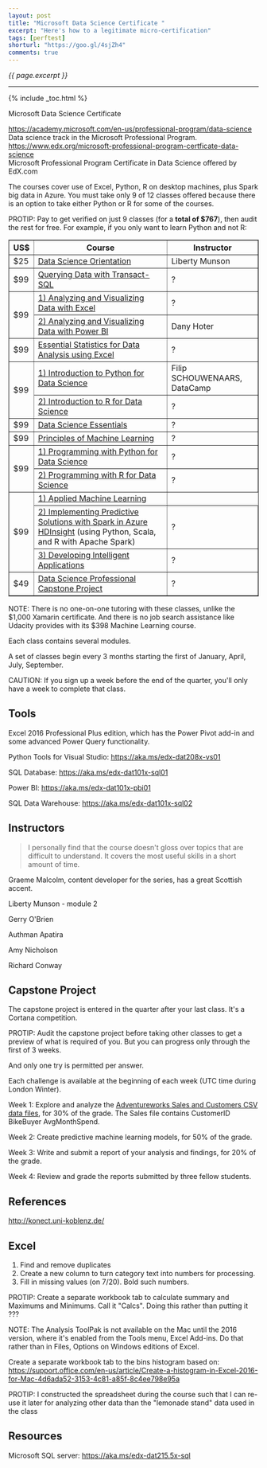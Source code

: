 ```yaml
---
layout: post
title: "Microsoft Data Science Certificate "
excerpt: "Here's how to a legitimate micro-certification"
tags: [perftest]
shorturl: "https://goo.gl/4sjZh4"
comments: true
---
```

<i>{{ page.excerpt }}</i>
<hr />

{% include _toc.html %}

Microsoft Data Science Certificate 

<a target="_blank" href="https://academy.microsoft.com/en-us/professional-program/data-science/">
https://academy.microsoft.com/en-us/professional-program/data-science</a><br />
Data science track in the Microsoft Professional Program.

<a target="_blank" href="https://www.edx.org/microsoft-professional-program-certficate-data-science">
https://www.edx.org/microsoft-professional-program-certficate-data-science</a><br />
Microsoft Professional Program Certificate in Data Science offered by EdX.com

The courses cover use of Excel, Python, R on desktop machines, plus Spark big data in Azure.
You must take only 9 of 12 classes offered 
because there is an option to take either Python or R
for some of the courses.

   PROTIP: Pay to get verified on just 9 classes (for a <strong>total of $767</strong>), 
   then audit the rest for free. For example, if you only want to learn Python and not R:

<table border="1" cellpadding="4" cellspacing="0">
<tr><th> US$ </th><th> Course </th><th> Instructor </th></tr>
<tr align="top"><td> $25 </td><td> <a target="_blank" href="https://www.edx.org/course/data-science-orientation-microsoft-dat101x">
Data Science Orientation</a> </td><td> Liberty Munson </td></tr>
<tr align="top"><td> $99 </td><td> <a target="_blank" href="https://www.edx.org/course/querying-transact-sql-microsoft-dat201x-6">
Querying Data with Transact-SQL</a> </td><td> ? </td></tr>
<tr align="top"><td rowspan="2"> $99 </td><td> <a target="_blank" href="https://www.edx.org/course/analyzing-visualizing-data-excel-microsoft-dat206x-5">
1) Analyzing and Visualizing Data with Excel</a></td><td>?</td></tr>
   <tr align="top"><td><a target="_blank" href="https://www.edx.org/course/analyzing-visualizing-data-power-bi-microsoft-dat207x-0">
2) Analyzing and Visualizing Data with Power BI</a> </td><td> Dany Hoter </td></tr>
<tr align="top"><td> $99 </td><td> <a target="_blank" href="https://www.edx.org/course/essential-statistics-data-analysis-using-microsoft-dat222x">
Essential Statistics for Data Analysis using Excel</a></td><td> ? </td></tr>
<tr align="top"><td rowspan="2"> $99 </td><td> <a target="_blank" href="https://www.edx.org/course/introduction-python-data-science-microsoft-dat208x-1">
1) Introduction to Python for Data Science</a> </td><td> Filip SCHOUWENAARS, DataCamp  </td></tr>
   <tr align="top"><td><a target="_blank" href="https://www.edx.org/course/introduction-r-data-science-microsoft-dat204x">
   2) Introduction to R for Data Science</a> </td><td> ? </td></tr>
<tr align="top"><td> $99 </td><td> <a target="_blank" href="https://www.edx.org/course/data-science-essentials-microsoft-dat203-1x">
Data Science Essentials</a> </td><td> ? </td></tr>
<tr align="top"><td> $99 </td><td> <a target="_blank" href="https://www.edx.org/course/principles-machine-learning-microsoft-dat203-2x">
Principles of Machine Learning</a> </td><td> ? </td></tr>
<tr align="top"><td rowspan="2"> $99 </td><td> <a target="_blank" href="https://www.edx.org/course/programming-python-data-science-microsoft-dat210x-1">
1) Programming with Python for Data Science</a></td><td> ? </td></tr>
   <tr align="top"><td><a target="_blank" href="https://www.edx.org/course/programming-r-data-science-microsoft-dat209x">
   2) Programming with R for Data Science</a> </td><td> ? </td></tr>
<tr align="top"><td rowspan="3"> $99 </td><td> <a target="_blank" href="https://www.edx.org/course/applied-machine-learning-microsoft-dat203-3x">
1) Applied Machine Learning</a></td></tr>
   <tr align="top"><td><a target="_blank" href="https://www.edx.org/course/implementing-predictive-solutions-spark-microsoft-dat202-3x">
   2) Implementing Predictive Solutions with Spark in Azure HDInsight</a> 
   (using Python, Scala, and R with Apache Spark)</td><td> ? </td></tr>
   <tr align="top"><td><a target="_blank" href="https://www.edx.org/course/developing-intelligent-apps-microsoft-dat211x-0">
   3) Developing Intelligent Applications</a> </td><td> ? </td></tr>
<tr align="top"><td> $49 </td><td> <a target="_blank" href="https://www.edx.org/course/data-science-professional-project-microsoft-dat102x-2">Data Science Professional Capstone Project</a> </td><td> ? </td></tr>
</table>

NOTE: There is no one-on-one tutoring with these classes, unlike 
the $1,000 Xamarin certificate. And there is no job search assistance like Udacity provides
with its $398 Machine Learning course.

Each class contains several modules.

A set of classes begin every 3 months starting the first of January, April, July, September.

   CAUTION: If you sign up a week before the end of the quarter, you'll only have a week to complete that class.


## Tools

Excel 2016 Professional Plus edition, which has the Power Pivot add-in and some advanced Power Query functionality.

Python Tools for Visual Studio: https://aka.ms/edx-dat208x-vs01

SQL Database: https://aka.ms/edx-dat101x-sql01 

Power BI: https://aka.ms/edx-dat101x-pbi01 

SQL Data Warehouse: https://aka.ms/edx-dat101x-sql02


## Instructors

> I personally find that the course doesn't gloss over topics that are difficult to understand.
It covers the most useful skills in a short amount of time.



Graeme Malcolm, content developer for the series, has a great Scottish accent.

Liberty Munson - module 2

Gerry O'Brien

Authman Apatira

Amy Nicholson

Richard Conway


<a name="Capstone"></a>

## Capstone Project

The capstone project is entered in the quarter after your last class.
It's a Cortana competition.

   PROTIP: Audit the capstone project before taking other classes to get a preview of what is required of you.
   But you can progress only through the first of 3 weeks.

   And only one try is permitted per answer.

Each challenge is available at the beginning of each week (UTC time during London Winter).

Week 1: Explore and analyze the <a target="_blank" href="https://d37djvu3ytnwxt.cloudfront.net/assets/courseware/v1/d12a128aa3aa1072fbff76da3557c6a2/asset-v1:Microsoft+DAT102x+2T2017+type@asset+block/AWCustomers.zip">
Adventureworks Sales and Customers CSV data files</a>, for 30% of the grade.
The Sales file contains CustomerID	BikeBuyer	AvgMonthSpend.

Week 2: Create predictive machine learning models, for 50% of the grade.

Week 3: Write and submit a report of your analysis and findings, for 20% of the grade.

Week 4: Review and grade the reports submitted by three fellow students. 


## References

http://konect.uni-koblenz.de/

## Excel

1. Find and remove duplicates
2. Create a new column to turn category text into numbers for processing.
3. Fill in missing values (on 7/20). Bold such numbers.

PROTIP: Create a separate workbook tab to calculate summary and Maximums and Minimums.
Call it "Calcs". Doing this rather than putting it ???

NOTE: The Analysis ToolPak is not available on the Mac until the 2016 version,
where it's enabled from the Tools menu, Excel Add-ins. Do that rather than in
Files, Options on Windows editions of Excel.

Create a separate workbook tab to 
the bins histogram based on:
https://support.office.com/en-us/article/Create-a-histogram-in-Excel-2016-for-Mac-4d6ada52-3153-4c81-a85f-8c4ee798e95a

PROTIP: I constructed the spreadsheet during the course such that I can re-use it later
for analyzing other data than the "lemonade stand" data used in the class


## Resources

Microsoft SQL server: https://aka.ms/edx-dat215.5x-sql